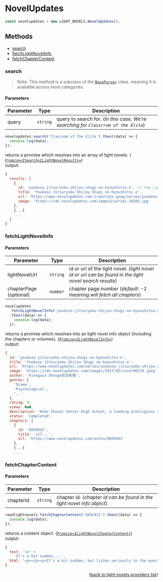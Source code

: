 <h1>NovelUpdates</h1>

```ts
const novelupdates = new LIGHT_NOVELS.NovelUpdates();
```

<h2>Methods</h2>

- [search](#search)
- [fetchLightNovelInfo](#fetchlightnovelinfo)
- [fetchChapterContent](#fetchchaptercontent)

### search

> Note: This method is a subclass of the [`BaseParser`](https://github.com/consumet/extensions/blob/master/src/models/base-parser.ts) class. meaning it is available across most categories.

<h4>Parameters</h4>

| Parameter | Type     | Description                                                                         |
| --------- | -------- | ----------------------------------------------------------------------------------- |
| query     | `string` | query to search for. (_In this case, We're searching for `Classrrom of the Elite`_) |

```ts
novelupdates.search('Clasroom of the Elite').then((data) => {
  console.log(data);
});
```

returns a promise which resolves into an array of light novels. (_<a href= "https://github.com/consumet/extensions/blob/master/src/models/types.ts#L128-L134"> <code>Promise<ISearch\<ILightNovelResult>></code></a>_)\
output:

```js
{
  results: [
    {
      id: 'youkoso-jitsuryoku-shijou-shugi-no-kyoushitsu-e', // the light novel id
      title: 'Youkoso Jitsuryoku Shijou Shugi no Kyoushitsu e',
      url: 'https://www-novelupdates-com.translate.goog/series/youkoso-jitsuryoku-shijou-shugi-no-kyoushitsu-e/?_x_tr_sl=ja&_x_tr_tl=en&_x_tr_hl=en-US',
      image: 'https://cdn.novelupdates.com/imgmid/series_10266.jpg'
    },
    {...}
    ...
  ]
}
```

### fetchLightNovelInfo

<h4>Parameters</h4>

| Parameter              | Type     | Description                                                                                            |
| ---------------------- | -------- | ------------------------------------------------------------------------------------------------------ |
| lightNovelUrl          | `string` | id or url of the light novel. (_light novel id or url can be found in the light novel search results_) |
| chapterPage (optional) | `number` | chapter page number (_default: -1 meaning will fetch all chapters_)                                    |

```ts
novelupdates
  .fetchLightNovelInfo('youkoso-jitsuryoku-shijou-shugi-no-kyoushitsu-e')
  .then((data) => {
    console.log(data);
  });
```

returns a promise which resolves into an light novel info object (including the chapters or volumes). (_<a href="https://github.com/consumet/extensions/blob/master/src/models/types.ts#L148-L156"><code>Promise\<ILightNovelInfo></code></a>_)\
output:

```js
{
  id: 'youkoso-jitsuryoku-shijou-shugi-no-kyoushitsu-e',
  title: 'Youkoso Jitsuryoku Shijou Shugi no Kyoushitsu e',
  url: 'https://www.novelupdates.com/series/youkoso-jitsuryoku-shijou-shugi-no-kyoushitsu-e',
  image: 'https://cdn.novelupdates.com/images/2017/02/cover00219.jpeg',
  author: 'Kinugasa Shougo衣笠彰梧',
  genres: [
    'Drama',
    'Psychological',
    '...'
  ],
  rating: 9,
  views: NaN,
  description: 'Kōdo Ikusei Senior High School, a leading prestigious school with state-of-the-art facilities where nearly...',
  status: 'Completed',
  chapters: [
    {
      id: '6659442',
      title: 'v17...',
      url: 'https://www.novelupdates.com/extnu/6659442'
    },
    {...}
    ...
```

### fetchChapterContent

<h4>Parameters</h4>

| Parameter | Type     | Description                                                            |
| --------- | -------- | ---------------------------------------------------------------------- |
| chapterId | `string` | chapter id. (_chapter id can be found in the light novel info object_) |

```ts
readlightnovels.fetchChapterContent('5692421').then((data) => {
  console.log(data);
});
```

returns a content object. (_<a href="https://github.com/consumet/extensions/blob/master/src/models/types.ts#L143-L146"><code>Promise\<ILightNovelChapterContent></code></a>_)\
output:

```js
{
  text: '\n' +
    'It’s a bit sudden,...',
  html: '<p></p><p>It’s a bit sudden, but listen seriously to the question I’m about to ask and think about...'
}
```

<p align="end">(<a href="https://github.com/consumet/extensions/blob/master/docs/guides/light-novels.md#">back to light novels providers list</a>)</p>
